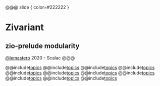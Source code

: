 
@@@ slide { color=#222222 }
# Zivariant
## zio-prelude modularity

[@lemastero](https://github.com/lemastero) 2020 - Scalac
@@@

@@include[topics](includes/00_topics.md)
@@include[topics](includes/01_Functor.md)
@@include[topics](includes/02_Contravariant.md)
@@include[topics](includes/03_Bifunctor.md)
@@include[topics](includes/04_Profunctor.md)
@@include[topics](includes/05_RightCovariant.md)
@@include[topics](includes/07_Aproaches_IO.md)
@@include[topics](includes/08_Zivariant.md)
@@include[topics](includes/13_Deriving.md)
@@include[topics](includes/08_Zivariant_Design.md)
@@include[topics](includes/15_summary.md)
